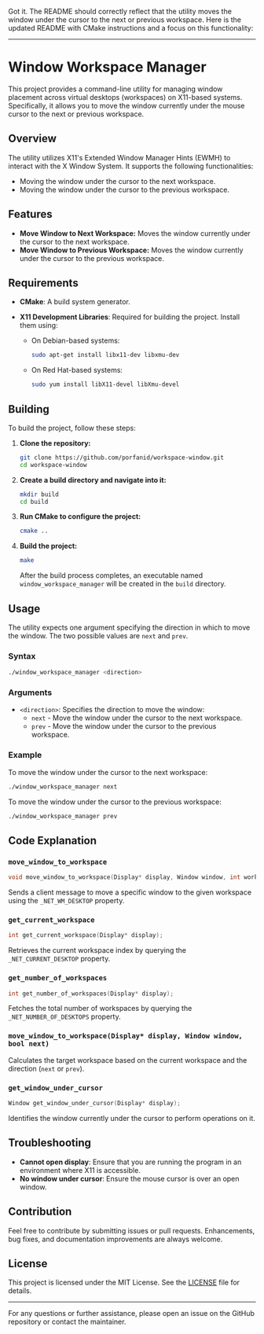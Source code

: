 Got it. The README should correctly reflect that the utility moves the window under the cursor to the next or previous workspace. Here is the updated README with CMake instructions and a focus on this functionality:

---

# Window Workspace Manager

This project provides a command-line utility for managing window placement across virtual desktops (workspaces) on X11-based systems. Specifically, it allows you to move the window currently under the mouse cursor to the next or previous workspace.

## Overview

The utility utilizes X11's Extended Window Manager Hints (EWMH) to interact with the X Window System. It supports the following functionalities:

- Moving the window under the cursor to the next workspace.
- Moving the window under the cursor to the previous workspace.

## Features

- **Move Window to Next Workspace:** Moves the window currently under the cursor to the next workspace.
- **Move Window to Previous Workspace:** Moves the window currently under the cursor to the previous workspace.

## Requirements

- **CMake**: A build system generator.
- **X11 Development Libraries**: Required for building the project. Install them using:

    - On Debian-based systems:

      ```sh
      sudo apt-get install libx11-dev libxmu-dev
      ```

    - On Red Hat-based systems:

      ```sh
      sudo yum install libX11-devel libXmu-devel
      ```

## Building

To build the project, follow these steps:

1. **Clone the repository:**

   ```sh
   git clone https://github.com/porfanid/workspace-window.git
   cd workspace-window
   ```

2. **Create a build directory and navigate into it:**

   ```sh
   mkdir build
   cd build
   ```

3. **Run CMake to configure the project:**

   ```sh
   cmake ..
   ```

4. **Build the project:**

   ```sh
   make
   ```

   After the build process completes, an executable named `window_workspace_manager` will be created in the `build` directory.

## Usage

The utility expects one argument specifying the direction in which to move the window. The two possible values are `next` and `prev`.

### Syntax

```sh
./window_workspace_manager <direction>
```

### Arguments

- `<direction>`: Specifies the direction to move the window:
    - `next` - Move the window under the cursor to the next workspace.
    - `prev` - Move the window under the cursor to the previous workspace.

### Example

To move the window under the cursor to the next workspace:

```sh
./window_workspace_manager next
```

To move the window under the cursor to the previous workspace:

```sh
./window_workspace_manager prev
```

## Code Explanation

### `move_window_to_workspace`

```cpp
void move_window_to_workspace(Display* display, Window window, int workspace);
```

Sends a client message to move a specific window to the given workspace using the `_NET_WM_DESKTOP` property.

### `get_current_workspace`

```cpp
int get_current_workspace(Display* display);
```

Retrieves the current workspace index by querying the `_NET_CURRENT_DESKTOP` property.

### `get_number_of_workspaces`

```cpp
int get_number_of_workspaces(Display* display);
```

Fetches the total number of workspaces by querying the `_NET_NUMBER_OF_DESKTOPS` property.

### `move_window_to_workspace(Display* display, Window window, bool next)`

Calculates the target workspace based on the current workspace and the direction (`next` or `prev`).

### `get_window_under_cursor`

```cpp
Window get_window_under_cursor(Display* display);
```

Identifies the window currently under the cursor to perform operations on it.

## Troubleshooting

- **Cannot open display**: Ensure that you are running the program in an environment where X11 is accessible.
- **No window under cursor**: Ensure the mouse cursor is over an open window.

## Contribution

Feel free to contribute by submitting issues or pull requests. Enhancements, bug fixes, and documentation improvements are always welcome.

## License

This project is licensed under the MIT License. See the [LICENSE](LICENSE) file for details.

---

For any questions or further assistance, please open an issue on the GitHub repository or contact the maintainer.